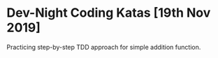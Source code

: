 # Dev-Night Coding Katas [19th Nov 2019]

Practicing step-by-step TDD approach for simple addition function.